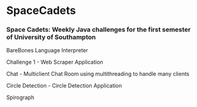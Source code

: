 # SpaceCadets
### Space Cadets: Weekly Java challenges for the first semester of University of Southampton

BareBones Language Interpreter

Challenge 1 - Web Scraper Application

Chat - Multiclient Chat Room using multithreading to handle many clients

Circle Detection - Circle Detection Application 

Spirograph
